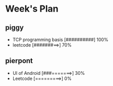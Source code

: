# Week's Plan

## piggy

- TCP programming basis [##########] 100%
- leetcode [#######==>] 70%

## pierpont

- UI of Android [###=======>] 30%
- Leetcode [=========>] 0%
